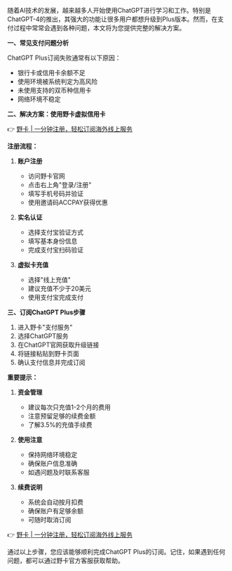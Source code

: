 随着AI技术的发展，越来越多人开始使用ChatGPT进行学习和工作。特别是ChatGPT-4的推出，其强大的功能让很多用户都想升级到Plus版本。然而，在支付过程中常常会遇到各种问题，本文将为您提供完整的解决方案。

**一、常见支付问题分析**

ChatGPT Plus订阅失败通常有以下原因：
- 银行卡或信用卡余额不足
- 使用环境被系统判定为高风险
- 未使用支持的双币种信用卡
- 网络环境不稳定

**二、解决方案：使用野卡虚拟信用卡**

👉 [野卡 | 一分钟注册，轻松订阅海外线上服务](https://bit.ly/bewildcard)

**注册流程：**

1. **账户注册**
   - 访问野卡官网
   - 点击右上角"登录/注册"
   - 填写手机号码并验证
   - 使用邀请码ACCPAY获得优惠

2. **实名认证**
   - 选择支付宝验证方式
   - 填写基本身份信息
   - 完成支付宝扫码验证

3. **虚拟卡充值**
   - 选择"线上充值"
   - 建议充值不少于20美元
   - 使用支付宝完成支付

**三、订阅ChatGPT Plus步骤**

1. 进入野卡"支付服务"
2. 选择ChatGPT服务
3. 在ChatGPT官网获取升级链接
4. 将链接粘贴到野卡页面
5. 确认支付信息并完成订阅

**重要提示：**

1. **资金管理**
   - 建议每次只充值1-2个月的费用
   - 注意预留足够的续费金额
   - 了解3.5%的充值手续费

2. **使用注意**
   - 保持网络环境稳定
   - 确保账户信息准确
   - 如遇问题及时联系客服

3. **续费说明**
   - 系统会自动按月扣费
   - 确保账户有足够余额
   - 可随时取消订阅

👉 [野卡 | 一分钟注册，轻松订阅海外线上服务](https://bit.ly/bewildcard)

通过以上步骤，您应该能够顺利完成ChatGPT Plus的订阅。记住，如果遇到任何问题，都可以通过野卡官方客服获取帮助。